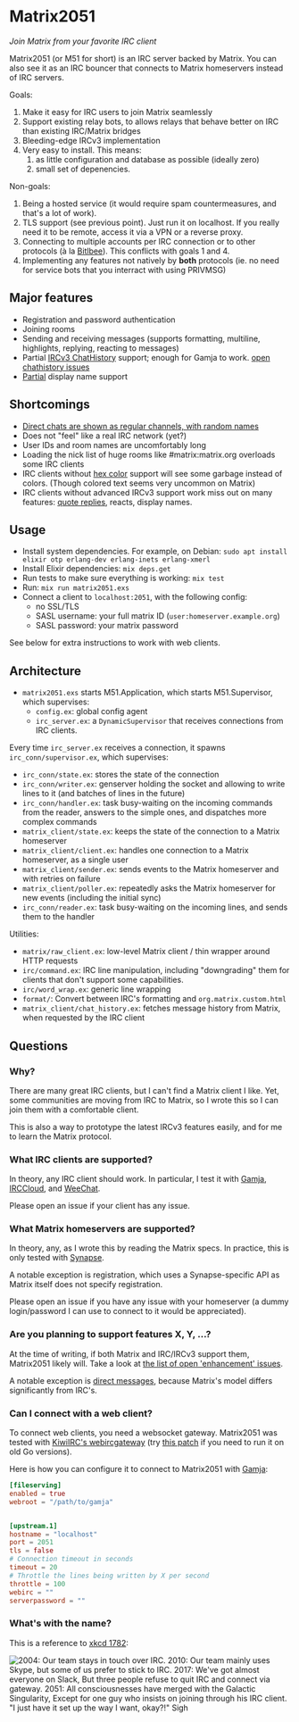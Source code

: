 # Matrix2051

*Join Matrix from your favorite IRC client*

Matrix2051 (or M51 for short) is an IRC server backed by Matrix. You can also see it
as an IRC bouncer that connects to Matrix homeservers instead of IRC servers.

Goals:

1. Make it easy for IRC users to join Matrix seamlessly
2. Support existing relay bots, to allows relays that behave better on IRC than
   existing IRC/Matrix bridges
3. Bleeding-edge IRCv3 implementation
4. Very easy to install. This means:
   1. as little configuration and database as possible (ideally zero)
   2. small set of depenencies.

Non-goals:

1. Being a hosted service (it would require spam countermeasures, and that's a lot of work).
2. TLS support (see previous point). Just run it on localhost. If you really need it to be remote, access it via a VPN or a reverse proxy.
3. Connecting to multiple accounts per IRC connection or to other protocols (à la [Bitlbee](https://www.bitlbee.org/)). This conflicts with goals 1 and 4.
4. Implementing any features not natively by **both** protocols (ie. no need for service bots that you interract with using PRIVMSG)

## Major features

* Registration and password authentication
* Joining rooms
* Sending and receiving messages (supports formatting, multiline, highlights, replying, reacting to messages)
* Partial [IRCv3 ChatHistory](https://ircv3.net/specs/extensions/chathistory) support;
  enough for Gamja to work.
  [open chathistory issues](https://github.com/progval/matrix2051/milestone/3)
* [Partial](https://github.com/progval/matrix2051/issues/14) display name support

## Shortcomings

* [Direct chats are shown as regular channels, with random names](https://github.com/progval/matrix2051/issues/11)
* Does not "feel" like a real IRC network (yet?)
* User IDs and room names are uncomfortably long
* Loading the nick list of huge rooms like #matrix:matrix.org overloads some IRC clients
* IRC clients without [hex color](https://modern.ircdocs.horse/formatting.html#hex-color)
  support will see some garbage instead of colors. (Though colored text seems very uncommon on Matrix)
* IRC clients without advanced IRCv3 support work miss out on many features:
  [quote replies](https://github.com/progval/matrix2051/issues/16), reacts, display names.

## Usage

* Install system dependencies. For example, on Debian: `sudo apt install elixir otp erlang-dev erlang-inets erlang-xmerl`
* Install Elixir dependencies: `mix deps.get`
* Run tests to make sure everything is working: `mix test`
* Run: `mix run matrix2051.exs`
* Connect a client to `localhost:2051`, with the following config:
  * no SSL/TLS
  * SASL username: your full matrix ID (`user:homeserver.example.org`)
  * SASL password: your matrix password

See below for extra instructions to work with web clients.

## Architecture

* `matrix2051.exs` starts M51.Application, which starts M51.Supervisor, which
  supervises:
  * `config.ex`: global config agent
  * `irc_server.ex`: a `DynamicSupervisor` that receives connections from IRC clients.

Every time `irc_server.ex` receives a connection, it spawns `irc_conn/supervisor.ex`,
which supervises:

* `irc_conn/state.ex`: stores the state of the connection
* `irc_conn/writer.ex`: genserver holding the socket and allowing
  to write lines to it (and batches of lines in the future)
* `irc_conn/handler.ex`: task busy-waiting on the incoming commands
  from the reader, answers to the simple ones, and dispatches more complex
  commands
* `matrix_client/state.ex`: keeps the state of the connection to a Matrix homeserver
* `matrix_client/client.ex`: handles one connection to a Matrix homeserver, as a single user
* `matrix_client/sender.ex`: sends events to the Matrix homeserver and with retries on failure
* `matrix_client/poller.ex`: repeatedly asks the Matrix homeserver for new events (including the initial sync)
* `irc_conn/reader.ex`: task busy-waiting on the incoming lines,
  and sends them to the handler

Utilities:

* `matrix/raw_client.ex`: low-level Matrix client / thin wrapper around HTTP requests
* `irc/command.ex`: IRC line manipulation, including "downgrading" them for clients
  that don't support some capabilities.
* `irc/word_wrap.ex`: generic line wrapping
* `format/`: Convert between IRC's formatting and `org.matrix.custom.html`
* `matrix_client/chat_history.ex`: fetches message history from Matrix, when requested
  by the IRC client

## Questions

### Why?

There are many great IRC clients, but I can't find a Matrix client I like.
Yet, some communities are moving from IRC to Matrix, so I wrote this so I can
join them with a comfortable client.

This is also a way to prototype the latest IRCv3 features easily,
and for me to learn the Matrix protocol.

### What IRC clients are supported?

In theory, any IRC client should work. In particular, I test it with
[Gamja](https://git.sr.ht/~emersion/gamja/), [IRCCloud](https://www.irccloud.com/),
and [WeeChat](https://weechat.org/).

Please open an issue if your client has any issue.

### What Matrix homeservers are supported?

In theory, any, as I wrote this by reading the Matrix specs.
In practice, this is only tested with [Synapse](https://github.com/matrix-org/synapse/).

A notable exception is registration, which uses a Synapse-specific API
as Matrix itself does not specify registration.

Please open an issue if you have any issue with your homeserver
(a dummy login/password I can use to connect to it would be appreciated).

### Are you planning to support features X, Y, ...?

At the time of writing, if both Matrix and IRC/IRCv3 support them, Matrix2051 likely will.
Take a look at [the list of open 'enhancement' issues](https://github.com/progval/matrix2051/issues?q=is%3Aissue+is%3Aopen+label%3Aenhancement).

A notable exception is [direct messages](https://github.com/progval/matrix2051/issues/11),
because Matrix's model differs significantly from IRC's.

### Can I connect with a web client?

To connect web clients, you need a websocket gateway.
Matrix2051 was tested with [KiwiIRC's webircgateway](https://github.com/kiwiirc/webircgateway)
(try [this patch](https://github.com/kiwiirc/webircgateway/pull/91) if you need to run it on old Go versions).

Here is how you can configure it to connect to Matrix2051 with [Gamja](https://git.sr.ht/~emersion/gamja/):

```toml
[fileserving]
enabled = true
webroot = "/path/to/gamja"


[upstream.1]
hostname = "localhost"
port = 2051
tls = false
# Connection timeout in seconds
timeout = 20
# Throttle the lines being written by X per second
throttle = 100
webirc = ""
serverpassword = ""
```

### What's with the name?

This is a reference to [xkcd 1782](https://xkcd.com/1782/):

![2004: Our team stays in touch over IRC. 2010: Our team mainly uses Skype, but some of us prefer to stick to IRC. 2017: We've got almost everyone on Slack, But three people refuse to quit IRC and connect via gateway. 2051: All consciousnesses have merged with the Galactic Singularity, Except for one guy who insists on joining through his IRC client. "I just have it set up the way I want, okay?!" *Sigh*](https://imgs.xkcd.com/comics/team_chat.png)
